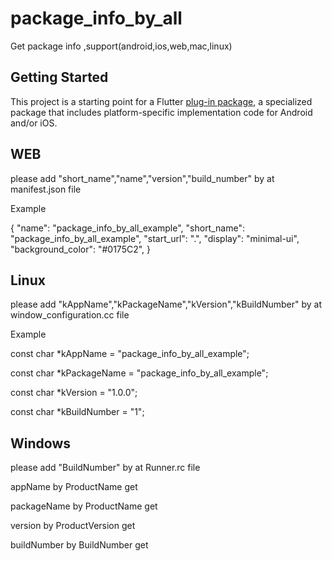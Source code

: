 # package_info_by_all

Get package info ,support(android,ios,web,mac,linux)

## Getting Started

This project is a starting point for a Flutter
[plug-in package](https://flutter.dev/developing-packages/),
a specialized package that includes platform-specific implementation code for
Android and/or iOS.


## WEB
 please add "short_name","name","version","build_number" by at  manifest.json file

Example

{
    "name": "package_info_by_all_example",
    "short_name": "package_info_by_all_example",
    "start_url": ".",
    "display": "minimal-ui",
    "background_color": "#0175C2",
}

## Linux
 please add "kAppName","kPackageName","kVersion","kBuildNumber" by at  window_configuration.cc file

Example

 const char *kAppName = "package_info_by_all_example";

 const char *kPackageName = "package_info_by_all_example";

 const char *kVersion = "1.0.0";

 const char *kBuildNumber = "1";

## Windows
 please add "BuildNumber" by at Runner.rc file

 appName  by ProductName get

 packageName by ProductName get

 version by ProductVersion get

 buildNumber by BuildNumber get
